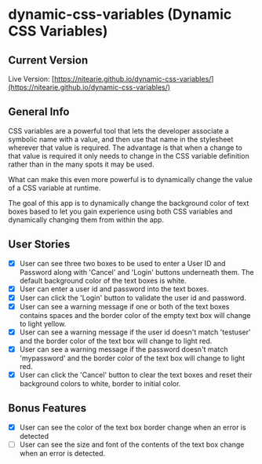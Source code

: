# dynamic-css-variables (Dynamic CSS Variables)

## Current Version

Live Version: [https://nitearie.github.io/dynamic-css-variables/](https://nitearie.github.io/dynamic-css-variables/)

## General Info

CSS variables are a powerful tool that lets the developer associate a symbolic name with a value, and then use that name in the stylesheet wherever that value is required. The advantage is that when a change to that value is required it only needs to change in the CSS variable definition rather than in the many spots it may be used.

What can make this even more powerful is to dynamically change the value of a CSS variable at runtime.

The goal of this app is to dynamically change the background color of text boxes based to let you gain experience using both CSS variables and dynamically changing them from within the app.

## User Stories

* [X] User can see three two boxes to be used to enter a User ID and Password along with 'Cancel' and 'Login' buttons underneath them. The default background color of the text boxes is white.
* [X] User can enter a user id and password into the text boxes.
* [X] User can click the 'Login' button to validate the user id and password.
* [X] User can see a warning message if one or both of the text boxes contains spaces and the border color of the empty text box will change to light yellow.
* [X] User can see a warning message if the user id doesn't match 'testuser' and the border color of the text box will change to light red.
* [X] User can see a warning message if the password doesn't match 'mypassword' and the border color of the text box will change to light red.
* [X] User can click the 'Cancel' button to clear the text boxes and reset their background colors to white, border to initial color.

## Bonus Features

* [X] User can see the color of the text box border change when an error is detected
* [ ] User can see the size and font of the contents of the text box change when an error is detected.